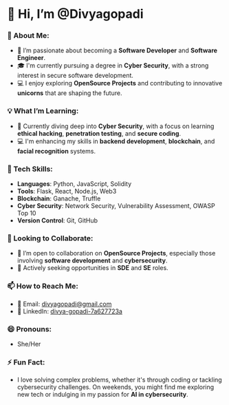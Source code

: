 # 👋 Hi, I’m @Divyagopadi

### 🚀 About Me:
- 👀 I’m passionate about becoming a **Software Developer** and **Software Engineer**.
- 🎓 I'm currently pursuing a degree in **Cyber Security**, with a strong interest in secure software development.
- 💻 I enjoy exploring **OpenSource Projects** and contributing to innovative **unicorns** that are shaping the future.
  
### 💡 What I’m Learning:
- 🌱 Currently diving deep into **Cyber Security**, with a focus on learning **ethical hacking**, **penetration testing**, and **secure coding**.
- 💻 I'm enhancing my skills in **backend development**, **blockchain**, and **facial recognition** systems.

### 🔧 Tech Skills:
- **Languages**: Python, JavaScript, Solidity
- **Tools**: Flask, React, Node.js, Web3
- **Blockchain**: Ganache, Truffle
- **Cyber Security**: Network Security, Vulnerability Assessment, OWASP Top 10
- **Version Control**: Git, GitHub

### 💼 Looking to Collaborate:
- 💞️ I’m open to collaboration on **OpenSource Projects**, especially those involving **software development** and **cybersecurity**.
- 💼 Actively seeking opportunities in **SDE** and **SE** roles.

### 📫 How to Reach Me:
- 📧 Email: divyagopadi@gmail.com
- 💬 LinkedIn: [divya-gopadi-7a627723a](https://www.linkedin.com/in/divya-gopadi-7a627723a)

### 😄 Pronouns:
- She/Her

### ⚡ Fun Fact:
- I love solving complex problems, whether it's through coding or tackling cybersecurity challenges. On weekends, you might find me exploring new tech or indulging in my passion for **AI in cybersecurity**.
